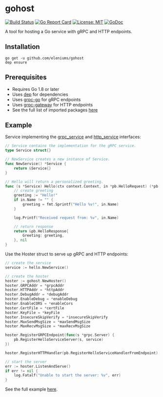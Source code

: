 # gohost

[![Build Status](https://travis-ci.org/eleniums/gohost.svg?branch=master)](https://travis-ci.org/eleniums/gohost) [![Go Report Card](https://goreportcard.com/badge/github.com/eleniums/gohost)](https://goreportcard.com/report/github.com/eleniums/gohost) [![License: MIT](https://img.shields.io/badge/License-MIT-yellow.svg)](https://github.com/eleniums/gohost/blob/master/LICENSE) [![GoDoc](https://godoc.org/github.com/eleniums/gohost?status.svg)](https://godoc.org/github.com/eleniums/gohost)

A tool for hosting a Go service with gRPC and HTTP endpoints.

## Installation

```
go get -u github.com/eleniums/gohost
dep ensure
```

## Prerequisites

- Requires Go 1.8 or later
- Uses [dep](https://github.com/golang/dep) for dependencies
- Uses [grpc-go](https://github.com/grpc/grpc-go) for gRPC endpoints
- Uses [grpc-gateway](https://github.com/grpc-ecosystem/grpc-gateway) for HTTP endpoints
- See the full list of imported packages [here](https://godoc.org/github.com/eleniums/gohost?imports)

## Example

Service implementing the [grpc_service](https://github.com/eleniums/gohost/blob/master/grpc_service.go) and [http_service](https://github.com/eleniums/gohost/blob/master/http_service.go) interfaces:
```go
// Service contains the implementation for the gRPC service.
type Service struct{}

// NewService creates a new instance of Service.
func NewService() *Service {
	return &Service{}
}

// Hello will return a personalized greeting.
func (s *Service) Hello(ctx context.Context, in *pb.HelloRequest) (*pb.HelloResponse, error) {
	// create greeting
	greeting := "Hello!"
	if in.Name != "" {
		greeting = fmt.Sprintf("Hello %v!", in.Name)
	}

	log.Printf("Received request from: %v", in.Name)

	// return response
	return &pb.HelloResponse{
		Greeting: greeting,
	}, nil
}
```

Use the Hoster struct to serve up gRPC and HTTP endpoints:
```go
// create the service
service := hello.NewService()

// create the hoster
hoster := gohost.NewHoster()
hoster.GRPCAddr = *grpcAddr
hoster.HTTPAddr = *httpAddr
hoster.DebugAddr = *debugAddr
hoster.EnableDebug = *enableDebug
hoster.EnableCORS = *enableCors
hoster.CertFile = *certFile
hoster.KeyFile = *keyFile
hoster.InsecureSkipVerify = *insecureSkipVerify
hoster.MaxSendMsgSize = *maxSendMsgSize
hoster.MaxRecvMsgSize = *maxRecvMsgSize

hoster.RegisterGRPCEndpoint(func(s *grpc.Server) {
	pb.RegisterHelloServiceServer(s, service)
})

hoster.RegisterHTTPHandler(pb.RegisterHelloServiceHandlerFromEndpoint)

// start the server
err := hoster.ListenAndServe()
if err != nil {
	log.Fatalf("Unable to start the server: %v", err)
}
```

See the full example [here](https://github.com/eleniums/gohost/tree/master/examples/hello).
